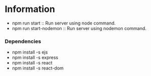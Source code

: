 # Information
* npm run start         :: Run server using node command.
* npm run start-nodemon :: Run server using nodemon command.

### Dependencies
* npm install -s ejs
* npm install -s express
* npm install -s react
* npm install -s react-dom
